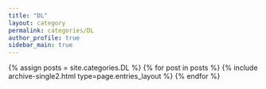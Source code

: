 ```yaml
---
title: "DL"
layout: category
permalink: categories/DL
author_profile: true
sidebar_main: true
---
```


{% assign posts = site.categories.DL %}
{% for post in posts %} {% include archive-single2.html type=page.entries_layout %} {% endfor %}